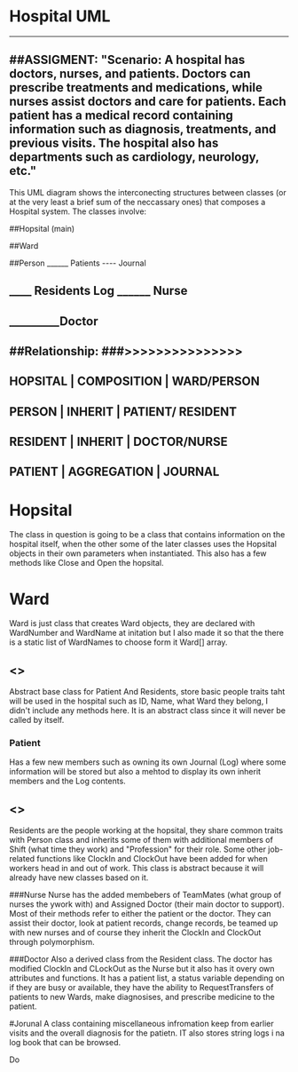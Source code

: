# Hospital UML
----------------------------------------------------------------------------------------------------------------------------------------------------------------------------------------------------------
##ASSIGMENT:
"Scenario: A hospital has doctors, nurses, and patients. Doctors can prescribe treatments and medications, while nurses assist doctors and care for patients. Each patient has a medical record containing
information such as diagnosis, treatments, and previous visits. The hospital also has departments such as cardiology, neurology, etc."
----------------------------------------------------------------------------------------------------------------------------------------------------------------------------------------------------------
This UML diagram shows the interconecting structures between classes (or at the very least a brief sum of the neccassary ones) that composes a Hospital system.
The classes involve:

##Hopsital (main)

##Ward

##Person ______ Patients ---- Journal 
##       \____ Residents Log ______ Nurse
##                       \_________Doctor

##Relationship:
              ###>>>>>>>>>>>>>>>
---------------------------------------------------
   HOPSITAL  |   COMPOSITION   |   WARD/PERSON
---------------------------------------------------
   PERSON    |     INHERIT     | PATIENT/ RESIDENT     
---------------------------------------------------
   RESIDENT  |     INHERIT     |  DOCTOR/NURSE     
---------------------------------------------------
   PATIENT   |   AGGREGATION   |    JOURNAL     
---------------------------------------------------

# Hopsital
The class in question is going to be a class that contains information on the hospital itself, when the other some of the later classes uses the Hopsital objects in their own parameters when instantiated.
This also has a few methods like Close and Open the hopsital.

# Ward
Ward is just class that creates Ward objects, they are declared with WardNumber and WardName at initation but I also made it so that the there is a static list of WardNames to choose form it Ward[] array.

## <<Person>> 
Abstract base class for Patient And Residents, store basic people traits taht will be used in the hospital such as ID, Name, what Ward they belong, I didn't include any methods here. It is an abstract class
since it will never be called by itself.

### Patient
Has a few new members such as owning its own Journal (Log) where some information will be stored but also a mehtod to display its own inherit members and the Log contents.
                       
## <<Resident>>
Residents are the people working at the hopsital, they share common traits with Person class and inherits some of them with additional members of Shift (what time they work) and "Profession" for their role.
Some other job-related functions like ClockIn and ClockOut have been added for when workers head in and out of work. This class is abstract because it will already have new classes based on it.

###Nurse
Nurse has the added membebers of TeamMates (what group of nurses the ywork with) and Assigned Doctor (their main doctor to support). Most of their methods refer to either the patient or the doctor. They
can assist their doctor, look at patient records, change records, be teamed up with new nurses and of course they inherit the ClockIn and ClockOut through polymorphism.

###Doctor 
Also a derived class from the Resident class. The doctor has modified ClockIn and CLockOut as the Nurse but it also has it overy own attributes and functions. It has a patient list, a status variable depending
on if they are busy or available, they have the ability to RequestTransfers of patients to new Wards, make diagnosises, and prescribe medicine to the patient.

#Jorunal
A class containing miscellaneous infromation keep from earlier visits and the overall diagnosis for the patietn. IT also stores string logs i na log book that can be browsed.

Do
